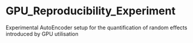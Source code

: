 # GPU_Reproducibility_Experiment
Experimental AutoEncoder setup for the quantification of random effects introduced by GPU utilisation 
